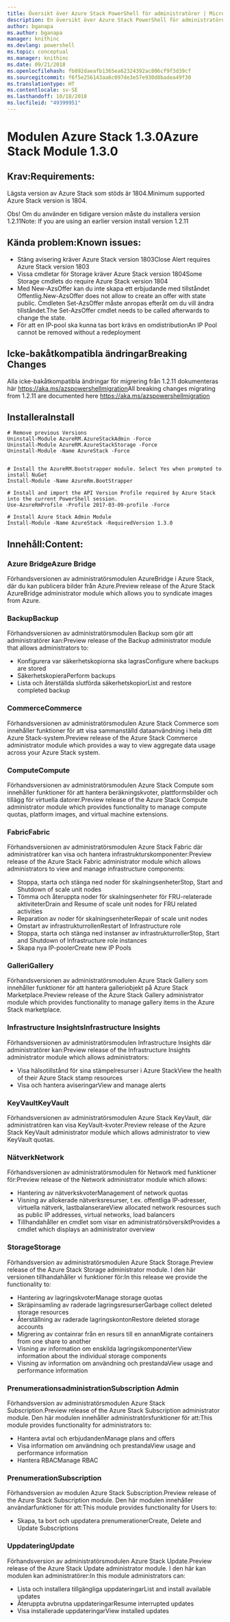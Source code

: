 ```yaml
---
title: Översikt över Azure Stack PowerShell för administratörer | Microsoft Docs
description: En översikt över Azure Stack PowerShell för administratörer med anvisningar för installation och konfiguration.
author: bganapa
ms.author: bganapa
manager: knithinc
ms.devlang: powershell
ms.topic: conceptual
ms.manager: knithinc
ms.date: 09/21/2018
ms.openlocfilehash: fb892daeafb1365ea62324392ac806cf9f3d39cf
ms.sourcegitcommit: f6f5e256143aa6c097de3e57e930d8badea49f30
ms.translationtype: HT
ms.contentlocale: sv-SE
ms.lasthandoff: 10/18/2018
ms.locfileid: "49399951"
---
```

# <a name="azure-stack-module-130"></a><span data-ttu-id="192e1-103">Modulen Azure Stack 1.3.0</span><span class="sxs-lookup"><span data-stu-id="192e1-103">Azure Stack Module 1.3.0</span></span>

## <a name="requirements"></a><span data-ttu-id="192e1-104">Krav:</span><span class="sxs-lookup"><span data-stu-id="192e1-104">Requirements:</span></span>
<span data-ttu-id="192e1-105">Lägsta version av Azure Stack som stöds är 1804.</span><span class="sxs-lookup"><span data-stu-id="192e1-105">Minimum supported Azure Stack version is 1804.</span></span>

<span data-ttu-id="192e1-106">Obs! Om du använder en tidigare version måste du installera version 1.2.11</span><span class="sxs-lookup"><span data-stu-id="192e1-106">Note: If you are using an earlier version install version 1.2.11</span></span>

## <a name="known-issues"></a><span data-ttu-id="192e1-107">Kända problem:</span><span class="sxs-lookup"><span data-stu-id="192e1-107">Known issues:</span></span>

- <span data-ttu-id="192e1-108">Stäng avisering kräver Azure Stack version 1803</span><span class="sxs-lookup"><span data-stu-id="192e1-108">Close Alert requires Azure Stack version 1803</span></span>
- <span data-ttu-id="192e1-109">Vissa cmdletar för Storage kräver Azure Stack version 1804</span><span class="sxs-lookup"><span data-stu-id="192e1-109">Some Storage cmdlets do require Azure Stack version 1804</span></span>
- <span data-ttu-id="192e1-110">Med New-AzsOffer kan du inte skapa ett erbjudande med tillståndet Offentlig.</span><span class="sxs-lookup"><span data-stu-id="192e1-110">New-AzsOffer does not allow to create an offer with state public.</span></span> <span data-ttu-id="192e1-111">Cmdleten Set-AzsOffer måste anropas efteråt om du vill ändra tillståndet.</span><span class="sxs-lookup"><span data-stu-id="192e1-111">The Set-AzsOffer cmdlet needs to be called afterwards to change the state.</span></span>
- <span data-ttu-id="192e1-112">För att en IP-pool ska kunna tas bort krävs en omdistribution</span><span class="sxs-lookup"><span data-stu-id="192e1-112">An IP Pool cannot be removed without a redeployment</span></span>

## <a name="breaking-changes"></a><span data-ttu-id="192e1-113">Icke-bakåtkompatibla ändringar</span><span class="sxs-lookup"><span data-stu-id="192e1-113">Breaking Changes</span></span>
<span data-ttu-id="192e1-114">Alla icke-bakåtkompatibla ändringar för migrering från 1.2.11 dokumenteras här https://aka.ms/azspowershellmigration</span><span class="sxs-lookup"><span data-stu-id="192e1-114">All breaking changes migrating from 1.2.11 are documented here https://aka.ms/azspowershellmigration</span></span>

## <a name="install"></a><span data-ttu-id="192e1-115">Installera</span><span class="sxs-lookup"><span data-stu-id="192e1-115">Install</span></span>
```
# Remove previous Versions
Uninstall-Module AzureRM.AzureStackAdmin -Force
Uninstall-Module AzureRM.AzureStackStorage -Force
Uninstall-Module -Name AzureStack -Force 


# Install the AzureRM.Bootstrapper module. Select Yes when prompted to install NuGet
Install-Module -Name AzureRm.BootStrapper

# Install and import the API Version Profile required by Azure Stack into the current PowerShell session.
Use-AzureRmProfile -Profile 2017-03-09-profile -Force

# Install Azure Stack Admin Module
Install-Module -Name AzureStack -RequiredVersion 1.3.0
```
## <a name="content"></a><span data-ttu-id="192e1-116">Innehåll:</span><span class="sxs-lookup"><span data-stu-id="192e1-116">Content:</span></span>
### <a name="azure-bridge"></a><span data-ttu-id="192e1-117">Azure Bridge</span><span class="sxs-lookup"><span data-stu-id="192e1-117">Azure Bridge</span></span>
<span data-ttu-id="192e1-118">Förhandsversionen av administratörsmodulen AzureBridge i Azure Stack, där du kan publicera bilder från Azure.</span><span class="sxs-lookup"><span data-stu-id="192e1-118">Preview release of the Azure Stack AzureBridge administrator module which allows you to syndicate images from Azure.</span></span>

### <a name="backup"></a><span data-ttu-id="192e1-119">Backup</span><span class="sxs-lookup"><span data-stu-id="192e1-119">Backup</span></span>
<span data-ttu-id="192e1-120">Förhandsversionen av administratörsmodulen Backup som gör att administratörer kan:</span><span class="sxs-lookup"><span data-stu-id="192e1-120">Preview release of the Backup administrator module that allows administrators to:</span></span>
- <span data-ttu-id="192e1-121">Konfigurera var säkerhetskopiorna ska lagras</span><span class="sxs-lookup"><span data-stu-id="192e1-121">Configure where backups are stored</span></span>
- <span data-ttu-id="192e1-122">Säkerhetskopiera</span><span class="sxs-lookup"><span data-stu-id="192e1-122">Perform backups</span></span>
- <span data-ttu-id="192e1-123">Lista och återställda slutförda säkerhetskopior</span><span class="sxs-lookup"><span data-stu-id="192e1-123">List and restore completed backup</span></span>

### <a name="commerce"></a><span data-ttu-id="192e1-124">Commerce</span><span class="sxs-lookup"><span data-stu-id="192e1-124">Commerce</span></span>
<span data-ttu-id="192e1-125">Förhandsversionen av administratörsmodulen Azure Stack Commerce som innehåller funktioner för att visa sammanställd dataanvändning i hela ditt Azure Stack-system.</span><span class="sxs-lookup"><span data-stu-id="192e1-125">Preview release of the Azure Stack Commerce administrator module which provides a way to view aggregate data usage across your Azure Stack system.</span></span>

### <a name="compute"></a><span data-ttu-id="192e1-126">Compute</span><span class="sxs-lookup"><span data-stu-id="192e1-126">Compute</span></span>
<span data-ttu-id="192e1-127">Förhandsversionen av administratörsmodulen Azure Stack Compute som innehåller funktioner för att hantera beräkningskvoter, plattformsbilder och tillägg för virtuella datorer.</span><span class="sxs-lookup"><span data-stu-id="192e1-127">Preview release of the Azure Stack Compute administrator module which provides functionality to manage compute quotas, platform images, and virtual machine extensions.</span></span>

### <a name="fabric"></a><span data-ttu-id="192e1-128">Fabric</span><span class="sxs-lookup"><span data-stu-id="192e1-128">Fabric</span></span>
<span data-ttu-id="192e1-129">Förhandsversionen av administratörsmodulen Azure Stack Fabric där administratörer kan visa och hantera infrastrukturskomponenter:</span><span class="sxs-lookup"><span data-stu-id="192e1-129">Preview release of the Azure Stack Fabric administrator module which allows administrators to view and manage infrastructure components:</span></span>
- <span data-ttu-id="192e1-130">Stoppa, starta och stänga ned noder för skalningsenheter</span><span class="sxs-lookup"><span data-stu-id="192e1-130">Stop, Start and Shutdown of scale unit nodes</span></span>
- <span data-ttu-id="192e1-131">Tömma och återuppta noder för skalningsenheter för FRU-relaterade aktiviteter</span><span class="sxs-lookup"><span data-stu-id="192e1-131">Drain and Resume of scale unit nodes for FRU related activities</span></span>
- <span data-ttu-id="192e1-132">Reparation av noder för skalningsenheter</span><span class="sxs-lookup"><span data-stu-id="192e1-132">Repair of scale unit nodes</span></span>
- <span data-ttu-id="192e1-133">Omstart av infrastrukturrollen</span><span class="sxs-lookup"><span data-stu-id="192e1-133">Restart of Infrastructure role</span></span>
- <span data-ttu-id="192e1-134">Stoppa, starta och stänga ned instanser av infrastrukturroller</span><span class="sxs-lookup"><span data-stu-id="192e1-134">Stop, Start and Shutdown of Infrastructure role instances</span></span>
- <span data-ttu-id="192e1-135">Skapa nya IP-pooler</span><span class="sxs-lookup"><span data-stu-id="192e1-135">Create new IP Pools</span></span>


### <a name="gallery"></a><span data-ttu-id="192e1-136">Galleri</span><span class="sxs-lookup"><span data-stu-id="192e1-136">Gallery</span></span>
<span data-ttu-id="192e1-137">Förhandsversionen av administratörsmodulen Azure Stack Gallery som innehåller funktioner för att hantera galleriobjekt på Azure Stack Marketplace.</span><span class="sxs-lookup"><span data-stu-id="192e1-137">Preview release of the Azure Stack Gallery administrator module which provides functionality to manage gallery items in the Azure Stack marketplace.</span></span>

### <a name="infrastructure-insights"></a><span data-ttu-id="192e1-138">Infrastructure Insights</span><span class="sxs-lookup"><span data-stu-id="192e1-138">Infrastructure Insights</span></span>
<span data-ttu-id="192e1-139">Förhandsversionen av administratörsmodulen Infrastructure Insights där administratörer kan:</span><span class="sxs-lookup"><span data-stu-id="192e1-139">Preview release of the Infrastructure Insights administrator module which allows administrators:</span></span>
- <span data-ttu-id="192e1-140">Visa hälsotillstånd för sina stämpelresurser i Azure Stack</span><span class="sxs-lookup"><span data-stu-id="192e1-140">View the health of their Azure Stack stamp resources</span></span>
- <span data-ttu-id="192e1-141">Visa och hantera aviseringar</span><span class="sxs-lookup"><span data-stu-id="192e1-141">View and manage alerts</span></span>

### <a name="keyvault"></a><span data-ttu-id="192e1-142">KeyVault</span><span class="sxs-lookup"><span data-stu-id="192e1-142">KeyVault</span></span>
<span data-ttu-id="192e1-143">Förhandsversionen av administratörsmodulen Azure Stack KeyVault, där administratören kan visa KeyVault-kvoter.</span><span class="sxs-lookup"><span data-stu-id="192e1-143">Preview release of the Azure Stack KeyVault administrator module which allows administrator to view KeyVault quotas.</span></span>

### <a name="network"></a><span data-ttu-id="192e1-144">Nätverk</span><span class="sxs-lookup"><span data-stu-id="192e1-144">Network</span></span>
<span data-ttu-id="192e1-145">Förhandsversionen av administratörsmodulen för Network med funktioner för:</span><span class="sxs-lookup"><span data-stu-id="192e1-145">Preview release of the Network administrator module which allows:</span></span>
- <span data-ttu-id="192e1-146">Hantering av nätverkskvoter</span><span class="sxs-lookup"><span data-stu-id="192e1-146">Management of network quotas</span></span>
- <span data-ttu-id="192e1-147">Visning av allokerade nätverksresurser, t.ex. offentliga IP-adresser, virtuella nätverk, lastbalanserare</span><span class="sxs-lookup"><span data-stu-id="192e1-147">View allocated network resources such as public IP addresses, virtual networks, load balancers</span></span>
- <span data-ttu-id="192e1-148">Tillhandahåller en cmdlet som visar en administratörsöversikt</span><span class="sxs-lookup"><span data-stu-id="192e1-148">Provides a cmdlet which displays an administrator overview</span></span>

### <a name="storage"></a><span data-ttu-id="192e1-149">Storage</span><span class="sxs-lookup"><span data-stu-id="192e1-149">Storage</span></span>
<span data-ttu-id="192e1-150">Förhandsversion av administratörsmodulen Azure Stack Storage.</span><span class="sxs-lookup"><span data-stu-id="192e1-150">Preview release of the Azure Stack Storage administrator module.</span></span>  <span data-ttu-id="192e1-151">I den här versionen tillhandahåller vi funktioner för:</span><span class="sxs-lookup"><span data-stu-id="192e1-151">In this release we provide the functionality to:</span></span>
- <span data-ttu-id="192e1-152">Hantering av lagringskvoter</span><span class="sxs-lookup"><span data-stu-id="192e1-152">Manage storage quotas</span></span>
- <span data-ttu-id="192e1-153">Skräpinsamling av raderade lagringsresurser</span><span class="sxs-lookup"><span data-stu-id="192e1-153">Garbage collect deleted storage resources</span></span>
- <span data-ttu-id="192e1-154">Återställning av raderade lagringskonton</span><span class="sxs-lookup"><span data-stu-id="192e1-154">Restore deleted storage accounts</span></span>
- <span data-ttu-id="192e1-155">Migrering av containrar från en resurs till en annan</span><span class="sxs-lookup"><span data-stu-id="192e1-155">Migrate containers from one share to another</span></span>
- <span data-ttu-id="192e1-156">Visning av information om enskilda lagringskomponenter</span><span class="sxs-lookup"><span data-stu-id="192e1-156">View information about the individual storage components</span></span>
- <span data-ttu-id="192e1-157">Visning av information om användning och prestanda</span><span class="sxs-lookup"><span data-stu-id="192e1-157">View usage and performance information</span></span>

### <a name="subscription-admin"></a><span data-ttu-id="192e1-158">Prenumerationsadministration</span><span class="sxs-lookup"><span data-stu-id="192e1-158">Subscription Admin</span></span>
<span data-ttu-id="192e1-159">Förhandsversion av administratörsmodulen Azure Stack Subscription.</span><span class="sxs-lookup"><span data-stu-id="192e1-159">Preview release of the Azure Stack Subscription administrator module.</span></span>  <span data-ttu-id="192e1-160">Den här modulen innehåller administratörsfunktioner för att:</span><span class="sxs-lookup"><span data-stu-id="192e1-160">This module provides functionality for administrators to:</span></span>
- <span data-ttu-id="192e1-161">Hantera avtal och erbjudanden</span><span class="sxs-lookup"><span data-stu-id="192e1-161">Manage plans and offers</span></span>
- <span data-ttu-id="192e1-162">Visa information om användning och prestanda</span><span class="sxs-lookup"><span data-stu-id="192e1-162">View usage and performance information</span></span>
- <span data-ttu-id="192e1-163">Hantera RBAC</span><span class="sxs-lookup"><span data-stu-id="192e1-163">Manage RBAC</span></span>

### <a name="subscription"></a><span data-ttu-id="192e1-164">Prenumeration</span><span class="sxs-lookup"><span data-stu-id="192e1-164">Subscription</span></span>
<span data-ttu-id="192e1-165">Förhandsversion av modulen Azure Stack Subscription.</span><span class="sxs-lookup"><span data-stu-id="192e1-165">Preview release of the Azure Stack Subscription module.</span></span>  <span data-ttu-id="192e1-166">Den här modulen innehåller användarfunktioner för att:</span><span class="sxs-lookup"><span data-stu-id="192e1-166">This module provides functionality for Users to:</span></span>
- <span data-ttu-id="192e1-167">Skapa, ta bort och uppdatera prenumerationer</span><span class="sxs-lookup"><span data-stu-id="192e1-167">Create, Delete and Update Subscriptions</span></span>

### <a name="update"></a><span data-ttu-id="192e1-168">Uppdatering</span><span class="sxs-lookup"><span data-stu-id="192e1-168">Update</span></span>
<span data-ttu-id="192e1-169">Förhandsversion av administratörsmodulen Azure Stack Update.</span><span class="sxs-lookup"><span data-stu-id="192e1-169">Preview release of the Azure Stack Update administrator module.</span></span>  <span data-ttu-id="192e1-170">I den här kan modulen kan administratörer:</span><span class="sxs-lookup"><span data-stu-id="192e1-170">In this module administrators can:</span></span>
- <span data-ttu-id="192e1-171">Lista och installera tillgängliga uppdateringar</span><span class="sxs-lookup"><span data-stu-id="192e1-171">List and install available updates</span></span>
- <span data-ttu-id="192e1-172">Återuppta avbrutna uppdateringar</span><span class="sxs-lookup"><span data-stu-id="192e1-172">Resume interrupted updates</span></span>
- <span data-ttu-id="192e1-173">Visa installerade uppdateringar</span><span class="sxs-lookup"><span data-stu-id="192e1-173">View installed updates</span></span>
